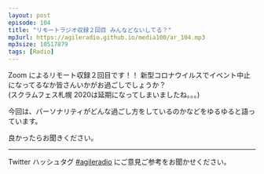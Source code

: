 ```yaml
---
layout: post
episode: 104
title: "リモートラジオ収録２回目 みんなどないしてる？"
mp3url: https://agileradio.github.io/media100/ar_104.mp3
mp3size: 10517879
tags: [Radio]
---
```


Zoom によるリモート収録２回目です！！
新型コロナウイルスでイベント中止になってるなか皆さんいかがお過ごしでしょうか？  
(スクラムフェス札幌 2020は延期になってしまいましたね。。。)  
  
今回は、パーソナリティがどんな過ごし方をしているのかなどをゆるゆると語っています。  
  
良かったらお聞きください。  

---

Twitter ハッシュタグ [#agileradio](https://twitter.com/intent/tweet?hashtags=agileradio) にご意見ご参考をお聞かせください。
